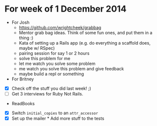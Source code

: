 # For week of 1 December 2014

* For Josh
  * https://github.com/wrightcheek/grabbag
  * Mentor grab bag ideas. Think of some fun ones, and put them in a thing :)
  * Kata of setting up a Rails app (e.g. do everything a scaffold does, maybe w/ RSpec)
  * pairing session for say 1 or 2 hours
  * solve this problem for me
  * let me watch you solve some problem
  * me watch you solve this problem and give feedback
  * maybe build a repl or something
* For Britney
 - [x] Check off the stuff you did last week! ;)
 - [ ] Get 3 interviews for Ruby Not Rails.
  * ReadBooks
   - [x] Switch `initial_copies` to an `attr_accessor`
   - [x] Set up the mailer
    * Add more stuff to the tests
